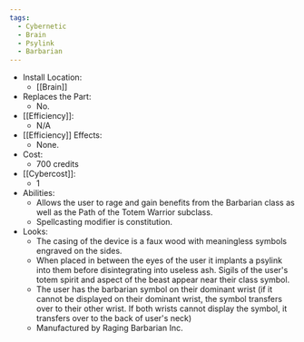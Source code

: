 ```yaml
---
tags:
  - Cybernetic
  - Brain
  - Psylink
  - Barbarian
---
```

* Install Location:
	* [[Brain]]
* Replaces the Part:
	* No.
* [[Efficiency]]:
	* N/A
* [[Efficiency]] Effects:
	- None.
* Cost:
	* 700 credits
* [[Cybercost]]:
	* 1
* Abilities:
	* Allows the user to rage and gain benefits from the Barbarian class as well as the Path of the Totem Warrior subclass.
	* Spellcasting modifier is constitution.
* Looks:
	* The casing of the device is a faux wood with meaningless symbols engraved on the sides.
	* When placed in between the eyes of the user it implants a psylink into them before disintegrating into useless ash. Sigils of the user's totem spirit and aspect of the beast appear near their class symbol.
	* The user has the barbarian symbol on their dominant wrist (if it cannot be displayed on their dominant wrist, the symbol transfers over to their other wrist. If both wrists cannot display the symbol, it transfers over to the back of user's neck)
	* Manufactured by Raging Barbarian Inc.